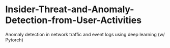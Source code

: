 # Insider-Threat-and-Anomaly-Detection-from-User-Activities
Anomaly detection in network traffic and event logs using deep learning (w/ Pytorch)
